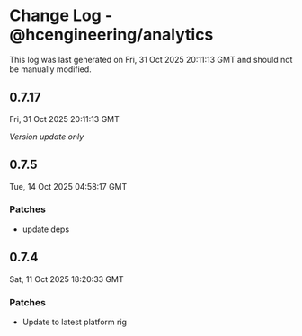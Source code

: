# Change Log - @hcengineering/analytics

This log was last generated on Fri, 31 Oct 2025 20:11:13 GMT and should not be manually modified.

## 0.7.17
Fri, 31 Oct 2025 20:11:13 GMT

_Version update only_

## 0.7.5
Tue, 14 Oct 2025 04:58:17 GMT

### Patches

- update deps

## 0.7.4
Sat, 11 Oct 2025 18:20:33 GMT

### Patches

- Update to latest platform rig

